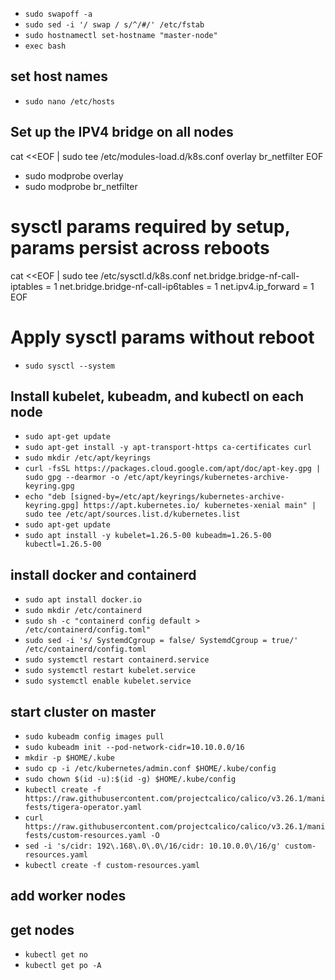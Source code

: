 - `sudo swapoff -a`
- `sudo sed -i '/ swap / s/^/#/' /etc/fstab`
- `sudo hostnamectl set-hostname "master-node"`
- `exec bash`

## set host names

- `sudo nano /etc/hosts`

## Set up the IPV4 bridge on all nodes

cat <<EOF | sudo tee /etc/modules-load.d/k8s.conf
overlay
br_netfilter
EOF

- sudo modprobe overlay
- sudo modprobe br_netfilter

# sysctl params required by setup, params persist across reboots
cat <<EOF | sudo tee /etc/sysctl.d/k8s.conf
net.bridge.bridge-nf-call-iptables  = 1
net.bridge.bridge-nf-call-ip6tables = 1
net.ipv4.ip_forward                 = 1
EOF

# Apply sysctl params without reboot
- `sudo sysctl --system`

## Install kubelet, kubeadm, and kubectl on each node
- `sudo apt-get update`
- `sudo apt-get install -y apt-transport-https ca-certificates curl`
- `sudo mkdir /etc/apt/keyrings`
- `curl -fsSL https://packages.cloud.google.com/apt/doc/apt-key.gpg | sudo gpg --dearmor -o /etc/apt/keyrings/kubernetes-archive-keyring.gpg`
- `echo "deb [signed-by=/etc/apt/keyrings/kubernetes-archive-keyring.gpg] https://apt.kubernetes.io/ kubernetes-xenial main" | sudo tee /etc/apt/sources.list.d/kubernetes.list`
- `sudo apt-get update`
- `sudo apt install -y kubelet=1.26.5-00 kubeadm=1.26.5-00 kubectl=1.26.5-00`
## install docker and containerd
 - `sudo apt install docker.io`
- `sudo mkdir /etc/containerd`
- `sudo sh -c "containerd config default > /etc/containerd/config.toml"`
- `sudo sed -i 's/ SystemdCgroup = false/ SystemdCgroup = true/' /etc/containerd/config.toml`
- `sudo systemctl restart containerd.service`
- `sudo systemctl restart kubelet.service`
- `sudo systemctl enable kubelet.service`

## start cluster on master
- `sudo kubeadm config images pull`
- `sudo kubeadm init --pod-network-cidr=10.10.0.0/16`
- `mkdir -p $HOME/.kube`
- `sudo cp -i /etc/kubernetes/admin.conf $HOME/.kube/config`
- `sudo chown $(id -u):$(id -g) $HOME/.kube/config`
- `kubectl create -f https://raw.githubusercontent.com/projectcalico/calico/v3.26.1/manifests/tigera-operator.yaml`
- `curl https://raw.githubusercontent.com/projectcalico/calico/v3.26.1/manifests/custom-resources.yaml -O`
- `sed -i 's/cidr: 192\.168\.0\.0\/16/cidr: 10.10.0.0\/16/g' custom-resources.yaml`
- `kubectl create -f custom-resources.yaml`
## add worker nodes

## get nodes
- `kubectl get no`
- `kubectl get po -A`